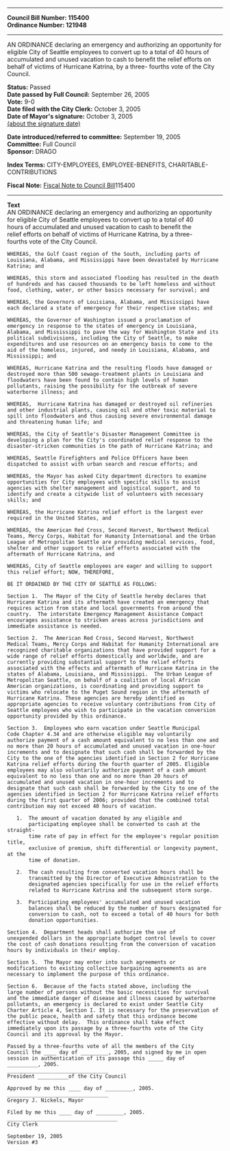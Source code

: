 * * * * *  
  
**Council Bill Number: [](#h0)[](#h2)115400**   
**Ordinance Number: 121948**  
  
* * * * *  
  
AN ORDINANCE declaring an emergency and authorizing an opportunity for eligible City of Seattle employees to convert up to a total of 40 hours of accumulated and unused vacation to cash to benefit the relief efforts on behalf of victims of Hurricane Katrina, by a three- fourths vote of the City Council.  
  
**Status:** Passed   
**Date passed by Full Council:** September 26, 2005   
**Vote:** 9-0   
**Date filed with the City Clerk:** October 3, 2005   
**Date of Mayor's signature:** October 3, 2005   
[(about the signature date)](/~public/approvaldate.htm)   
  
  
**Date introduced/referred to committee:** September 19, 2005   
**Committee:** Full Council   
**Sponsor:** DRAGO   
  
**Index Terms:** CITY-EMPLOYEES, EMPLOYEE-BENEFITS, CHARITABLE-CONTRIBUTIONS  
  
**Fiscal Note:** [Fiscal Note to Council Bill](http://clerk.seattle.gov/~public/fnote/115400.htm)[](#h1)[](#h3)115400  
  
* * * * *  
  
**Text**  
    AN ORDINANCE declaring an emergency and authorizing an opportunity  
    for eligible City of Seattle employees to convert up to a total of 40  
    hours of accumulated and unused vacation to cash to benefit the  
    relief efforts on behalf of victims of Hurricane Katrina, by a three-  
    fourths vote of the City Council.  
  
    WHEREAS, the Gulf Coast region of the South, including parts of  
    Louisiana, Alabama, and Mississippi have been devastated by Hurricane  
    Katrina; and  
  
    WHEREAS, this storm and associated flooding has resulted in the death  
    of hundreds and has caused thousands to be left homeless and without  
    food, clothing, water, or other basics necessary for survival; and  
  
    WHEREAS, the Governors of Louisiana, Alabama, and Mississippi have  
    each declared a state of emergency for their respective states; and  
  
    WHEREAS, the Governor of Washington issued a proclamation of  
    emergency in response to the states of emergency in Louisiana,  
    Alabama, and Mississippi to pave the way for Washington State and its  
    political subdivisions, including the City of Seattle, to make  
    expenditures and use resources on an emergency basis to come to the  
    aid of the homeless, injured, and needy in Louisiana, Alabama, and  
    Mississippi; and  
  
    WHEREAS, Hurricane Katrina and the resulting floods have damaged or  
    destroyed more than 500 sewage-treatment plants in Louisiana and  
    floodwaters have been found to contain high levels of human  
    pollutants, raising the possibility for the outbreak of severe  
    waterborne illness; and  
  
    WHEREAS,  Hurricane Katrina has damaged or destroyed oil refineries  
    and other industrial plants, causing oil and other toxic material to  
    spill into floodwaters and thus causing severe environmental damage  
    and threatening human life; and  
  
    WHEREAS, the City of Seattle's Disaster Management Committee is  
    developing a plan for the City's coordinated relief response to the  
    disaster-stricken communities in the path of Hurricane Katrina; and  
  
    WHEREAS, Seattle Firefighters and Police Officers have been  
    dispatched to assist with urban search and rescue efforts; and  
  
    WHEREAS, the Mayor has asked City department directors to examine  
    opportunities for City employees with specific skills to assist  
    agencies with shelter management and logistical support, and to  
    identify and create a citywide list of volunteers with necessary  
    skills; and  
  
    WHEREAS, the Hurricane Katrina relief effort is the largest ever  
    required in the United States, and  
  
    WHEREAS, the American Red Cross, Second Harvest, Northwest Medical  
    Teams, Mercy Corps, Habitat for Humanity International and the Urban  
    League of Metropolitan Seattle are providing medical services, food,  
    shelter and other support to relief efforts associated with the  
    aftermath of Hurricane Katrina, and  
  
    WHEREAS, City of Seattle employees are eager and willing to support  
    this relief effort; NOW, THEREFORE,  
  
    BE IT ORDAINED BY THE CITY OF SEATTLE AS FOLLOWS:  
  
    Section 1.  The Mayor of the City of Seattle hereby declares that  
    Hurricane Katrina and its aftermath have created an emergency that  
    requires action from state and local governments from around the  
    country.  The interstate Emergency Management Assistance Compact  
    encourages assistance to stricken areas across jurisdictions and  
    immediate assistance is needed.  
  
    Section 2.  The American Red Cross, Second Harvest, Northwest  
    Medical Teams, Mercy Corps and Habitat for Humanity International are  
    recognized charitable organizations that have provided support for a  
    wide range of relief efforts domestically and worldwide, and are  
    currently providing substantial support to the relief efforts  
    associated with the effects and aftermath of Hurricane Katrina in the  
    states of Alabama, Louisiana, and Mississippi.  The Urban League of  
    Metropolitan Seattle, on behalf of a coalition of local African  
    American organizations, is coordinating and providing support to  
    victims who relocate to the Puget Sound region in the aftermath of  
    Hurricane Katrina. These agencies are hereby identified as  
    appropriate agencies to receive voluntary contributions from City of  
    Seattle employees who wish to participate in the vacation conversion  
    opportunity provided by this ordinance.  
  
    Section 3.  Employees who earn vacation under Seattle Municipal  
    Code Chapter 4.34 and are otherwise eligible may voluntarily  
    authorize payment of a cash amount equivalent to no less than one and  
    no more than 20 hours of accumulated and unused vacation in one-hour  
    increments and to designate that such cash shall be forwarded by the  
    City to the one of the agencies identified in Section 2 for Hurricane  
    Katrina relief efforts during the fourth quarter of 2005. Eligible  
    employees may also voluntarily authorize payment of a cash amount  
    equivalent to no less than one and no more than 20 hours of  
    accumulated and unused vacation in one-hour increments and to  
    designate that such cash shall be forwarded by the City to one of the  
    agencies identified in Section 2 for Hurricane Katrina relief efforts  
    during the first quarter of 2006; provided that the combined total  
    contribution may not exceed 40 hours of vacation.  
  
       1.  The amount of vacation donated by any eligible and  
           participating employee shall be converted to cash at the straight-  
           time rate of pay in effect for the employee's regular position title,  
           exclusive of premium, shift differential or longevity payment, at the  
           time of donation.  
  
       2.  The cash resulting from converted vacation hours shall be  
           transmitted by the Director of Executive Administration to the  
           designated agencies specifically for use in the relief efforts  
           related to Hurricane Katrina and the subsequent storm surge.  
  
       3.  Participating employees' accumulated and unused vacation  
           balances shall be reduced by the number of hours designated for  
           conversion to cash, not to exceed a total of 40 hours for both  
           donation opportunities.  
  
    Section 4.  Department heads shall authorize the use of  
    unexpended dollars in the appropriate budget control levels to cover  
    the cost of cash donations resulting from the conversion of vacation  
    hours by individuals in their employ.  
  
    Section 5.  The Mayor may enter into such agreements or  
    modifications to existing collective bargaining agreements as are  
    necessary to implement the purpose of this ordinance.  
  
    Section 6.  Because of the facts stated above, including the  
    large number of persons without the basic necessities for survival  
    and the immediate danger of disease and illness caused by waterborne  
    pollutants, an emergency is declared to exist under Seattle City  
    Charter Article 4, Section I. It is necessary for the preservation of  
    the public peace, health and safety that this ordinance become  
    effective without delay.  This ordinance shall take effect  
    immediately upon its passage by a three-fourths vote of the City  
    Council and its approval by the Mayor.  
  
    Passed by a three-fourths vote of all the members of the City  
    Council the ____ day of _________, 2005, and signed by me in open  
    session in authentication of its passage this _____ day of  
    __________, 2005.  
    _________________________________  
    President __________of the City Council  
  
    Approved by me this ____ day of _________, 2005.  
    _________________________________  
    Gregory J. Nickels, Mayor  
  
    Filed by me this ____ day of _________, 2005.  
    ____________________________________  
    City Clerk  
  
    September 19, 2005  
    Version #3  
